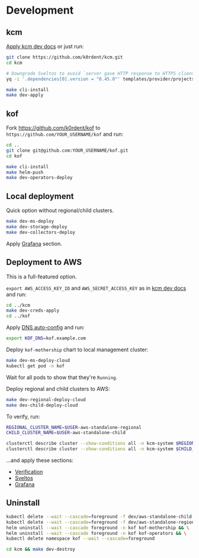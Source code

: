 # Development

## kcm

[Apply kcm dev docs](https://github.com/k0rdent/kcm/blob/main/docs/dev.md) or just run:

```bash
git clone https://github.com/k0rdent/kcm.git
cd kcm

# Downgrade Sveltos to avoid `server gave HTTP response to HTTPS client` for `kcm-local-registry`:
yq -i '.dependencies[0].version = "0.45.0"' templates/provider/projectsveltos/Chart.yaml

make cli-install
make dev-apply
```

## kof

Fork https://github.com/k0rdent/kof to `https://github.com/YOUR_USERNAME/kof` and run:

```bash
cd ..
git clone git@github.com:YOUR_USERNAME/kof.git
cd kof

make cli-install
make helm-push
make dev-operators-deploy
```

## Local deployment

Quick option without regional/child clusters.

```bash
make dev-ms-deploy
make dev-storage-deploy
make dev-collectors-deploy
```

Apply [Grafana](https://docs.k0rdent.io/head/admin-kof/#grafana) section.

## Deployment to AWS

This is a full-featured option.

`export AWS_ACCESS_KEY_ID` and `AWS_SECRET_ACCESS_KEY`
as in [kcm dev docs](https://github.com/k0rdent/kcm/blob/main/docs/dev.md#aws-provider-setup)
and run:

```bash
cd ../kcm
make dev-creds-apply
cd ../kof
```

Apply [DNS auto-config](https://docs.k0rdent.io/head/admin-kof/#dns-auto-config) and run:

```bash
export KOF_DNS=kof.example.com
```

Deploy `kof-mothership` chart to local management cluster:

```bash
make dev-ms-deploy-cloud
kubectl get pod -n kof
```

Wait for all pods to show that they're `Running`.

Deploy regional and child clusters to AWS:

```bash
make dev-regional-deploy-cloud
make dev-child-deploy-cloud
```

To verify, run:

```bash
REGIONAL_CLUSTER_NAME=$USER-aws-standalone-regional
CHILD_CLUSTER_NAME=$USER-aws-standalone-child

clusterctl describe cluster --show-conditions all -n kcm-system $REGIONAL_CLUSTER_NAME
clusterctl describe cluster --show-conditions all -n kcm-system $CHILD_CLUSTER_NAME
```

...and apply these sections:
* [Verification](https://docs.k0rdent.io/head/admin-kof/#verification)
* [Sveltos](https://docs.k0rdent.io/head/admin-kof/#sveltos)
* [Grafana](https://docs.k0rdent.io/head/admin-kof/#grafana)

## Uninstall

```bash
kubectl delete --wait --cascade=foreground -f dev/aws-standalone-child.yaml && \
kubectl delete --wait --cascade=foreground -f dev/aws-standalone-regional.yaml && \
helm uninstall --wait --cascade foreground -n kof kof-mothership && \
helm uninstall --wait --cascade foreground -n kof kof-operators && \
kubectl delete namespace kof --wait --cascade=foreground

cd kcm && make dev-destroy
```
